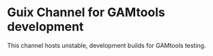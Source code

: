 Guix Channel for GAMtools development
=====================================

This channel hosts unstable, development builds for GAMtools testing.

